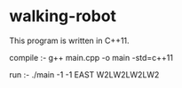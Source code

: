 # walking-robot

This program is written in C++11. 


compile :- g++ main.cpp -o main -std=c++11


run :- ./main -1 -1 EAST W2LW2LW2LW2
